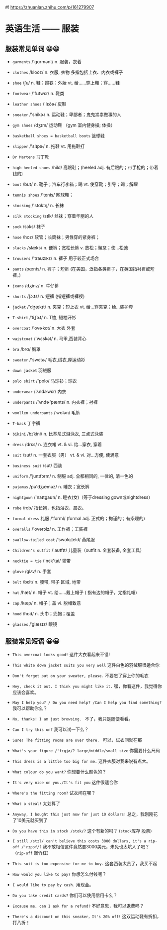 #! https://zhuanlan.zhihu.com/p/161279907
# 英语生活 —— 服装


## 服装常见单词 😀😀

- `garments` /'gɑrmənt/ n. 服装，衣着
- `clothes` /kloðz/ n. 衣服, 衣物  多指包括上衣、内衣或裤子

- `shoe` /ʃu/ n. 鞋；蹄铁；外胎 vt. 给……穿上鞋；穿……鞋
- `footwear` /'fʊtwɛr/ n. 鞋类
- `leather shoes` /'lɛðɚ/ 皮鞋
- `sneaker` /'snikɚ/ n. 运动鞋；卑鄙者；鬼鬼祟祟做事的人
- `gym shoes` /dʒɪm/ 运动鞋 （gym 室内健身操; 体操）
- `basketball shoes = basketball boots` 篮球鞋
- `slipper` /'slɪpɚ/ n. 拖鞋 vt. 用拖鞋打
- `Dr Martens` 马丁靴
- `high-heeled shoes` /hild/ 高跟鞋；(heeled adj. 有后跟的；带手枪的；带着钱的)
- `boot` /bʊt/ n. 靴子；汽车行李箱；踢 vt. 使穿靴；引导；踢；解雇
- `tennis shoes` /'tenis/  网球鞋；

- `stocking` /'stɑkɪŋ/ n. 长袜
- `silk stocking` /sɪlk/ 丝袜；穿着华丽的人
- `sock` /sɔks/ 袜子
- `hose` /hoz/ 软管；长筒袜；男性穿的紧身裤；

- `slacks` /slæks/ n. 便裤；宽松长裤 v. 放松；懈怠；使…松弛
- `trousers` /'traʊzɚz/ n. 裤子 用于较正式场合
- `pants` /pænts/ n. 裤子；短裤 (在美国，泛指各类裤子，在英国指衬裤或短裤。)
- `jeans` /dʒinz/ n. 牛仔裤
- `shorts` /ʃɔ:ts/ n. 短裤 (指短裤或裤衩)
- `jacket` /'dʒækɪt/ n. 夹克；短上衣 vt. 给...穿夹克；给...装护套

- `T-shirt` /ˈtiˌʃɚt/ n. T恤, 短袖汗衫
- `overcoat` /'ovɚkot/ n. 大衣 外套
- `waistcoat` /'wɛskət/ n. 马甲,西装背心
- `bra` /brɑ/ 胸罩
- `sweater` /'swɛtɚ/ 毛衣,绒衣,厚运动衫
- `down jacket` 羽绒服
- `polo shirt` /'polo/ 马球衫；球衣
- `underwear` /'ʌndɚwɛr/ 内衣
- `underpants` /'ʌndɚ'pænts/ n. 内衣裤；衬裤
- `woollen underpants`  /ˈwʊlən/ 毛裤
- `T-back` 丁字裤

- `bikini` /bɪˈkini/  n. 比基尼式游泳衣, 三点式泳装
- `dress` /drɛs/ n. 连衣裙 vt. & vi. 给…穿衣, 穿着
- `suit` /sut/ n. 一套衣服（男） vt. & vi. 对…方便, 使满意
- `business suit` /sut/ 西装
- `uniform`  /'junɪfɔrm/ n. 制服 adj. 全都相同的, 一律的, 清一色的
- `pajamas` /pə'dʒæməz/ n. 睡衣；宽长裤
- `nightgown` /'naɪtɡaʊn/ n. 睡衣(女)（等于dressing gown或nightdress）
- `robe` /rob/ 指长袍，也指浴衣、晨衣。
- `formal dress` 礼服 /'fɔrml/ (formal adj. 正式的；拘谨的；有条理的)
- `overalls` /'ovərɔlz/ n. 工作裤；工装裤
- `swallow-tailed coat` /ˈswɑloˌteld/ 燕尾服
- `Children's outfit` /'aʊtfɪt/ 儿童装（outfit n. 全套装备, 全套工具）

- `necktie = tie` /'nɛk'tai/ 领带 
- `glove` /ɡlʌv/ n. 手套
- `belt` /bɛlt/ n. 腰带, 带子 区域, 地带
- `hat` /hæt/ n. 帽子 vt. 给……戴上帽子 ( 指有边的帽子，尤指礼帽)
- `cap` /kæp/ n. 帽子；盖 vi. 脱帽致意
- `hood` /hʊd/ n. 头巾；兜帽；覆盖
- `glasses` /ˈɡlæsɪz/ 眼镜


## 服装常见短语 😀😀

- `This overcoat looks good!` 这件大衣看起来不错!
- `This white down jacket suits you very well` 这件白色的羽绒服很适合你
- `Don't forget put on your sweater, please.` 不要忘了穿上你的毛衣 
- `Hey, check it out. I think you might like it.` 嘿，你看这件，我觉得你应该会喜欢。

- `May I help you? / Do you need help? /Can I help you find something?` 我可以帮助你么？
- `No, thanks! I am just browsing. ` 不了，我只是随便看看。

- `Can I try this on?` 我可以试一下么？
- `Sure! The fitting rooms are over there. ` 可以，试衣间就在那

- `What's your figure /'fɪɡjɚ/? large/middle/small size` 你需要什么尺码 
- `This dress is a little too big for me.` 这件衣服对我来说有点大。
- `What colour do you want?` 你想要什么颜色的？
- `It's very nice on you./It's fit you` 这件很适合你
- `Where's the fitting room?` 试衣间在哪？
- `What a steal!` 太划算了
- `Anyway, I bought this just now for just 10 dollars!` 总之，我刚刚花了10美元就买到了
- `Do you have this in stock /stɑk/?` 这个有新的吗？ (`stock`库存 股票)


- `I still /stɪl/ can't believe this costs 3000 dollars, it's a rip-off /'rɪpɔf/?`  我不敢相信这件竟然要3000美元，未免也太坑人了吧？ （`rip-off` 敲竹杠）
- `This suit is too expensive for me to buy.` 这套西装太贵了，我买不起
- `How would you like to pay?` 你想怎么付钱呢？
- `I would like to pay by cash.` 用现金。
- `Do you take credit cards?` 你们可以使用信用卡么？
- `Excause me, can I ask for a refund?` 不好意思，我可以退费吗？
- `There's a discount on this sneaker，It's 20% off!` 这双运动鞋有折扣，打八折！